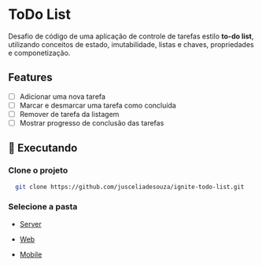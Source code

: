 # ToDo List

Desafio de código de uma aplicação de controle de tarefas estilo **to-do list**, utilizando conceitos de estado, imutabilidade, listas e chaves, propriedades e componetização.

## Features

- [ ] Adicionar uma nova tarefa
- [ ] Marcar e desmarcar uma tarefa como concluída
- [ ] Remover de tarefa da listagem
- [ ] Mostrar progresso de conclusão das tarefas

## 🔧 Executando

### Clone o projeto

```bash
  git clone https://github.com/jusceliadesouza/ignite-todo-list.git
```

### Selecione a pasta

- [Server](/server/)

- [Web](/web/README.md)

- [Mobile](/mobile/)
